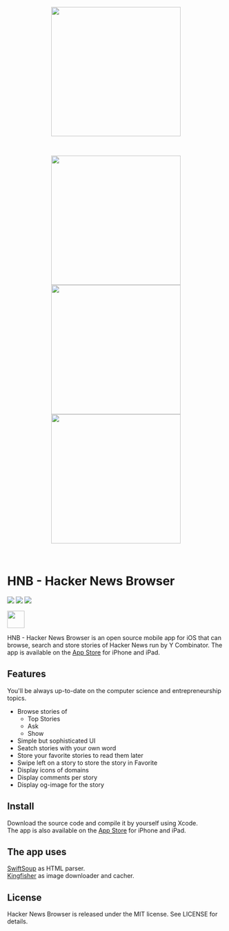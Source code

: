 <p align="middle">
  <img src="https://user-images.githubusercontent.com/50497605/97050673-cc584700-154b-11eb-81e1-fb748a84f612.png" height="300">
</p>

<br>

<p align="middle">
  <img src="https://user-images.githubusercontent.com/50497605/97047140-7df47980-1546-11eb-9aba-41cb85f61cea.gif" width="300">
  <img src="https://user-images.githubusercontent.com/50497605/97047905-a6c93e80-1547-11eb-805a-f396990d9e8f.gif" width="300">
  <img src="https://user-images.githubusercontent.com/50497605/97048801-a54c4600-1548-11eb-930a-61b1b2b52a18.gif" width="300">
 </p>

<br>

# HNB - Hacker News Browser

![](https://img.shields.io/apm/l/vim-mode)
![](https://img.shields.io/badge/platform-iOS-orange)
![](https://img.shields.io/badge/language-Swift-orange)

[<img src="https://user-images.githubusercontent.com/50497605/97053782-8ef6b800-1551-11eb-85ce-ff72ac9c3a44.png" height="40">](https://apps.apple.com/us/app/hnb-hacker-news-browser/id1534089588)

HNB - Hacker News Browser is an open source mobile app for iOS that can browse, search and store stories of Hacker News run by Y Combinator. The app is available on the [App Store](https://apps.apple.com/us/app/hnb-hacker-news-browser/id1534089588) for iPhone and iPad.

## Features

You'll be always up-to-date on the computer science and entrepreneurship topics.
- Browse stories of  
  - Top Stories
  - Ask 
  - Show  
- Simple but sophisticated UI
- Seatch stories with your own word
- Store your favorite stories to read them later
- Swipe left on a story to store the story in Favorite
- Display icons of domains
- Display comments per story
- Display og-image for the story


## Install

Download the source code and compile it by yourself using Xcode.<br>
The app is also available on the [App Store](https://apps.apple.com/us/app/hnb-hacker-news-browser/id1534089588) for iPhone and iPad.

## The app uses 
[SwiftSoup](https://github.com/scinfu/SwiftSoup) as HTML parser.  
[Kingfisher](https://github.com/onevcat/Kingfisher) as image downloader and cacher. 

## License

Hacker News Browser is released under the MIT license. See LICENSE for details.
